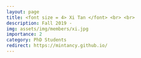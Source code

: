 ```yaml
---
layout: page
title: <font size = 4> Xi Tan </font> <br> <br> 
description: Fall 2019 -
img: assets/img/members/xi.jpg
importance: 2
category: PhD Students
redirect: https://mintancy.github.io/
---
```


